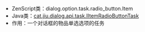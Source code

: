 * ZenScript类：dialog.option.task.radio_button.Item
* Java类：[cat.jiu.dialog.api.task.IItemRadioButtonTask]()
* 作用：一个对话框的物品单选选项的任务